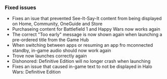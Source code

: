 ### Fixed issues
- Fixes an isue that prevented See-It-Say-It content from being displayed on Home, Community, OneGuide and Store
- Purchaseing content for Battlefield 1 and Happy Wars now works again
- The correct "Too early" message is now shown again when launching a pre-ordered title from the Game Hub
- When switching between apps or resuming an app fro mconnected standby, in-game audio should now work again
- Trove now launches correctly again
- Dishonored: Definitive Edition will no longer crash when launching
- Fixes an issue that caused in-game text to not be displayed in Halo Wars: Definitive Edition
